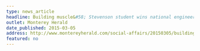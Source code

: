 ```yaml
---
type: news_article
headline: Building muscle&#58; Stevenson student wins national engineering competition
outlet: Monterey Herald
date_published: 2015-03-05
address: http://www.montereyherald.com/social-affairs/20150305/building-muscle-stevenson-student-wins-national-engineering-competition
featured: no
---
```

